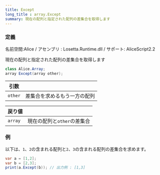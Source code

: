 ```yaml
---
title: Except
long_title : array.Except
summary: 現在の配列と指定された配列の差集合を取得します
---
```

### 定義
名前空間:Alice / アセンブリ : Losetta.Runtime.dll / サポート: AliceScript2.2

現在の配列と指定された配列の差集合を取得します

```cs title="AliceScript"
class Alice.Array;
array Except(array other);
```

|引数| |
|-|-|
|`other`|差集合を求めるもう一方の配列|

|戻り値| |
|-|-|
|`array`|現在の配列と`other`の差集合|

### 例
以下は、`1`、`2`の含まれる配列と`2`、`3`の含まれる配列の差集合を求めます。

```cs title="AliceScript"
var a = [1,2];
var b = [2,3];
print(a.Except(b)); // 出力例 : [1,3]
```